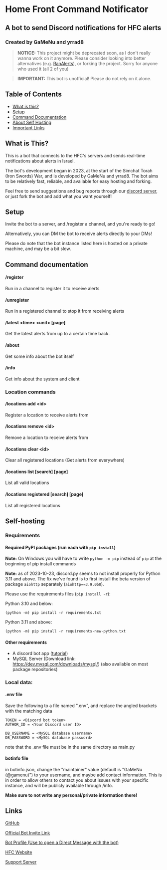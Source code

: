 # Home Front Command Notificator
## A bot to send Discord notifications for HFC alerts
### Created by GaMeNu and yrrad8

> **NOTICE:** This project might be deprecated soon, as I don't really wanna work on it anymore. Please consider looking into better alternatives (e.g. [RanAlerts](https://ran-alerts.com/invite)), or forking the project. Sorry for anyone who used it (all 2 of you)

> **IMPORTANT:** This bot is unofficial! Please do not rely on it alone.

## Table of Contents
- [What is this?](#what-is-this)
- [Setup](#setup)
- [Command Documentation](#command-documentation)
- [About Self Hosting](#self-hosting)
- [Important Links](#links)

## What is This?
This is a bot that connects to the HFC's servers and sends real-time notifications about alerts in Israel.

The bot's development began in 2023, at the start of the Simchat Torah (Iron Swords) War, and is developed by GaMeNu and yrrad8.
The bot aims to be relatively fast, reliable, and available for easy hosting and forking.

Feel free to send suggestions and bug reports through our [discord server](https://discord.gg/K3E4a5ekNy), or just fork the bot and add what you want yourself!


## Setup
Invite the bot to a server, and /register a channel, and you're ready to go!

Alternatively, you can DM the bot to receive alerts directly to your DMs!

Please do note that the bot instance listed here is hosted on a private machine, and may be a bit slow.

## Command documentation
#### /register
Run in a channel to register it to receive alerts
#### /unregister
Run in a registered channel to stop it from receiving alerts
#### /latest \<time\> \<unit\> \[page\]
Get the latest alerts from up to a certain time back.
#### /about
Get some info about the bot itself
#### /info
Get info about the system and client

### Location commands
#### /locations add \<id\>
Register a location to receive alerts from
#### /locations remove \<id\>
Remove a location to receive alerts from
#### /locations clear \<id\>
Clear all registered locations (Get alerts from everywhere)
#### /locations list \[search\] \[page\]
List all valid locations
#### /locations registered \[search\] \[page\]
List all registered locations

## Self-hosting
### Requirements
#### Required PyPI packages (run each with `pip install`)
**Note:** On Windows you will have to write `python -m pip` instead of `pip` at the beginning of pip install commands

**Note:** as of 2023-10-23, discord.py seems to not install properly for Python 3.11 and above.
The fix we've found is to first install the beta version of package `aiohttp` separately (`aiohttp==3.9.0b0`).

Please use the requirements files (`pip install -r`):

Python 3.10 and below:
```
(python -m) pip install -r requirements.txt
```

Python 3.11 and above:
```
(python -m) pip install -r requirements-new-python.txt
```

#### Other requirements
- A discord bot app ([tutorial](https://github.com/discord-apps/bot-tutorial#how-to-create-an-application))
- MySQL Server (Download link: https://dev.mysql.com/downloads/mysql/) (also available on most package repositories)

### Local data:
#### .env file
Save the following to a file named ".env", and replace the angled brackets with the matching data
```env
TOKEN = <Discord bot token>
AUTHOR_ID = <Your Discord user ID>

DB_USERNAME = <MySQL database username>
DB_PASSWORD = <MySQL database password>
```

note that the .env file must be in the same directory as main.py

#### botinfo file
in botinfo.json, change the "maintainer" value (default is "GaMeNu (@gamenu)") to your username, and maybe add contact information. This is in order to allow others to contact you about issues with your specific instance, and will be publicly available through /info.

**Make sure to not write any personal/private information there!**


## Links
[GitHub](https://github.com/GaMeNu/HFCNotificator)

[Official Bot Invite Link](https://discord.com/api/oauth2/authorize?client_id=1160344131067977738&permissions=0&scope=applications.commands%20bot)

[Bot Profile (Use to open a Direct Message with the bot)](https://discord.com/users/1160344131067977738)

[HFC Website](https://www.oref.org.il/)

[Support Server](https://discord.gg/K3E4a5ekNy)



